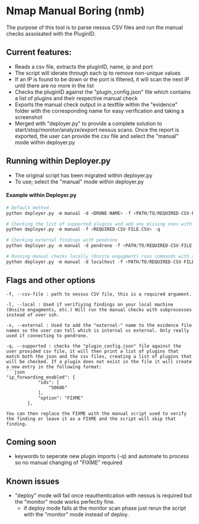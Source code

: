 # Nmap Manual Boring (nmb)
The purpose of this tool is to parse nessus CSV files and run the manual checks assoisated with the PluginID.

## Current features:
- Reads a csv file, extracts the pluginID, name, ip and port
- The script will iderate through each ip to remove non-unique values
- If an IP is found to be down or the port is filtered, it will scan the next IP until there are no more in the list
- Checks the pluginID against the "plugin_config.json" file which contains a list of plugins and their respective manual check
- Exports the manual check output in a textfile within the "evidence" folder with the corresponding name for easy verification and taking a screenshot
- Merged with "deployer.py" to provide a complete solution to start/stop/monitor/analyze/export nessus scans. Once the report is exported, the user can provide the csv file and select the "manual" mode within deployer.py

## Running within Deployer.py
- The original script has been migrated within deployer.py
- To use; select the "manual" mode within deployer.py 

#### Example within Deployer.py
```python
# Default method
python deployer.py -m manual -d <DRONE-NAME> -f <PATH/TO/REQUIRED-CSV-FILE.CSV>

# Checking the list of supported plugins and add any missing ones with FIXME as the script
python deployer.py -m manual -f <REQUIRED-CSV-FILE.CSV> -q

# Checking external findings with pendrone
python deployer.py -m manual -d pendrone -f <PATH/TO/REQUIRED-CSV-FILE.CSV> --external

# Running manual checks locally (Onsite engagment) runs commands with subprocess rather than over SSH
python deployer.py -m manual -d localhost -f <PATH/TO/REQUIRED-CSV-FILE.CSV> --local
```

## Flags and other options
```
-f, --csv-file : path to nessus CSV file, this is a required argument.

-l, --local : Used if verifiying findings on your local machine (Onsite engagments, etc.) Will run the manual checks with subprocesses instead of over ssh.

-x, --external : Used to add the "external-" name to the evidence file names so the user can tell which is internal vs external. Only really used if connecting to pendrone. 

-q, --supported : checks the "plugin_config.json" file against the user provided csv file, it will then print a list of plugins that match both the json and the csv files, creating a list of plugins that will be checked. If a plugin does not exist in the file it will create a new entry in the following format:
```json
"ip_forwarding_enabled": {
            "ids": [
                "50686"
            ],
            "option": "FIXME"
        },

You can then replace the FIXME with the manual script used to verify the finding or leave it as a FIXME and the script will skip that finding. 
```

## Coming soon
- keywords to seperate new plugin imports (-q) and automate to process so no manual changing of "FIXME" required

## Known issues
- "deploy" mode will fail once reauthentication with nessus is required but the "monitor" mode works perfectly fine.
    - if deploy mode fails at the monitor scan phase just rerun the script with the "monitor" mode instead of deploy.
